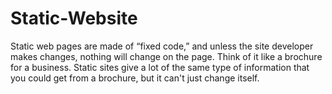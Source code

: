 # Static-Website
Static web pages are made of “fixed code,” and unless the site developer makes changes, nothing will change on the page. Think of it like a brochure for a business. Static sites give a lot of the same type of information that you could get from a brochure, but it can't just change itself.
